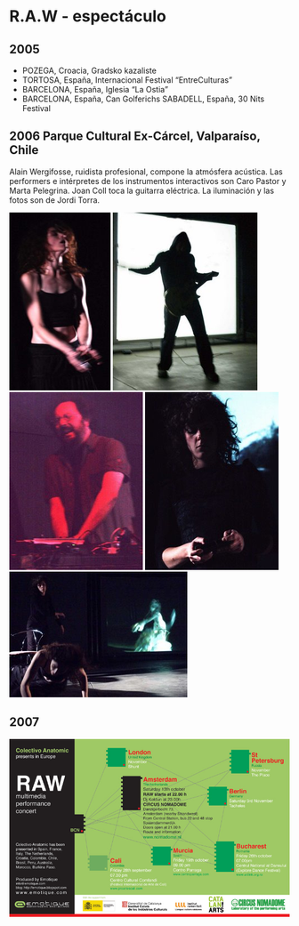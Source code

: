 # R.A.W - espectáculo

## 2005

* POZEGA, Croacia, Gradsko kazaliste 
* TORTOSA, España, Internacional Festival “EntreCulturas” 
* BARCELONA, España, Iglesia “La Ostia” 
* BARCELONA, España, Can Golferichs SABADELL, España, 30 Nits Festival

## 2006  Parque Cultural Ex-Cárcel, Valparaíso, Chile

Alain Wergifosse, ruidista profesional, compone la atmósfera acústica. Las performers e intérpretes de los instrumentos interactivos son Caro Pastor y Marta Pelegrina. Joan Coll toca la guitarra eléctrica. La iluminación y las fotos son de Jordi Torra.

![](../../.gitbook/assets/raw-chile-1-.jpg) ![](../../.gitbook/assets/raw-chile-2-.jpg) ![](../../.gitbook/assets/raw-chile-4-.jpg) ![](../../.gitbook/assets/raw-chile-5-.jpg) ![](../../.gitbook/assets/raw-chile-3-.jpg)

## 2007

![gira 2007 - 2008 ](../../.gitbook/assets/raw-gira-oct2007.jpg)

